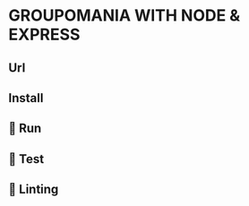 # GROUPOMANIA WITH NODE & EXPRESS

## Url

## Install

## :tada: Run

## :test_tube: Test

## :rotating_light: Linting